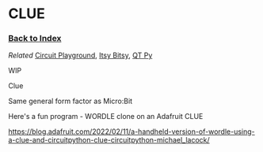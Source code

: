
# CLUE 

### [Back to Index](index.md)

*Related* [Circuit Playground](circuit_playground.md), [Itsy Bitsy](itsy_bitsy.md), [QT Py](qt_py.md)


WIP

Clue  

Same general form factor as Micro:Bit



Here's a fun program - WORDLE clone on an Adafruit CLUE

https://blog.adafruit.com/2022/02/11/a-handheld-version-of-wordle-using-a-clue-and-circuitpython-clue-circuitpython-michael_lacock/
